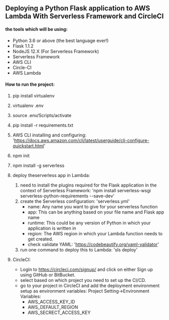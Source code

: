 ## Deploying a Python Flask application to AWS Lambda With Serverless Framework and CircleCI

#### the tools which will be using:
- Python 3.6 or above (the best language ever!)
- Flask 1.1.2
- NodeJS 12.X (For Serverless Framework)
- Serverless Framework
- AWS CLI
- Circle-CI
- AWS Lambda


#### How to run the project:

1. pip install virtualenv
2. virtualenv .env
3. source .env/Scripts/activate
4. pip install -r requirements.txt
5. AWS CLI installing and configuring: 'https://docs.aws.amazon.com/cli/latest/userguide/cli-configure-quickstart.html'
6. npm init
7. npm install -g serverless
8. deploy theserverless app in Lambda:
 	1. need to install the plugins required for the Flask application in the context of Serverless Framework: 'npm install serverless-wsgi serverless-python-requirements --save-dev'
 	2. create the Serverless configuration: 'serverless.yml'
 		- name: Any name you want to give for your serverless function
		- app: This can be anything based on your file name and Flask app name 
		- runtime: This could be any version of Python in which your application is written in
		- region: The AWS region in which your Lambda function needs to get created.
		- check validate YAML: 'https://codebeautify.org/yaml-validator'
 	3. run one command to deploy this to Lambda: 'sls deploy'

9. CircleCI:
	- Login to https://circleci.com/signup/ and click on either Sign up using GitHub or BitBucket.
	- select based on which project you need to set up the CI/CD.
	- go to your project in CircleCI and add the deployment environment setup as environment variables: Project Setting->Environment Variables:
		- AWS_ACCESS_KEY_ID
		- AWS_DEFAULT_REGION
		- AWS_SECRECT_ACCESS_KEY




